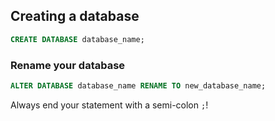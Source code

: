## Creating a database

```sql
CREATE DATABASE database_name;
```

### Rename your database

```sql
ALTER DATABASE database_name RENAME TO new_database_name;
```

Always end your statement with a semi-colon `;`!
